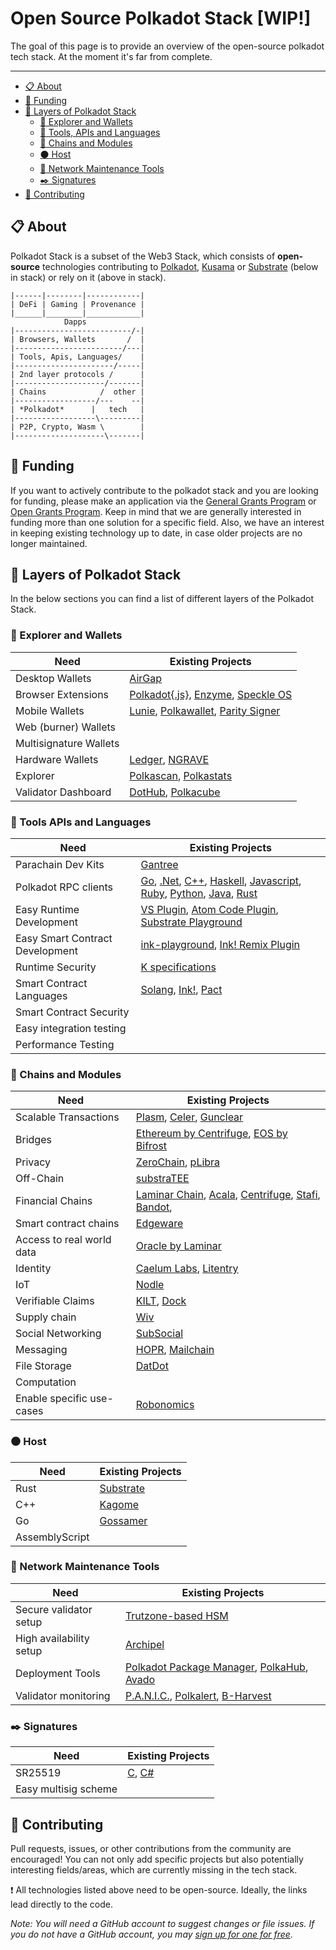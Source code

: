 # Open Source Polkadot Stack [WIP!]

The goal of this page is to provide an overview of the open-source polkadot tech stack. At the moment it's far from complete. 

---

- [:clipboard: About](#clipboard-about)
- [:battery: Funding](#battery-funding)
- [:bookmark_tabs: Layers of Polkadot Stack](#bookmark_tabs-layers-of-polkadot-stack)
  - [:iphone: Explorer and Wallets](#iphone-explorer-and-wallets)
  - [:wrench: Tools, APIs and Languages](#wrench-tools-apis-and-languages)
  - [:link: Chains and Modules](#link-chains-and-modules)
  - [:black_circle: Host](#black_circle-host)
  - [:electric_plug: Network Maintenance Tools](#electric_plug-network-maintenance-tools)
  - [:black_nib: Signatures](#black_nib-signatures)
- [:construction_worker: Contributing](#construction_worker-contributing)

## :clipboard: About 

Polkadot Stack is a subset of the Web3 Stack, which consists of **open-source** technologies contributing to [Polkadot](https://polkadot.network/), [Kusama](https://kusama.network/) or [Substrate](https://substrate.dev/) (below in stack) or rely on it (above in stack).

```
|------|--------|------------|
| DeFi | Gaming | Provenance |
|______|________|____________|
            Dapps
|--------------------------/-|
| Browsers, Wallets       /  |
|------------------------/---|
| Tools, Apis, Languages/    |
|----------------------/-----|
| 2nd layer protocols /      |
|--------------------/-------|
| Chains            /  other |
|------------------/---    --|
| *Polkadot*      |   tech   |
|------------------\---------|
| P2P, Crypto, Wasm \        |
|--------------------\-------|
```
## :battery: Funding

If you want to actively contribute to the polkadot stack and you are looking for funding, please make an application via the 
[General Grants Program](https://github.com/w3f/Web3-collaboration/blob/master/grants/grants.md) 
or [Open Grants Program](https://github.com/w3f/Open-Grants-Program). Keep in mind that we are generally interested in funding more than one solution for a specific field. Also, we have an interest in keeping existing technology up to date, in case older projects are no longer maintained. 

## :bookmark_tabs: Layers of Polkadot Stack

In the below sections you can find a list of different layers of the Polkadot Stack. 

### :iphone: Explorer and Wallets

| Need | Existing Projects 
|-|-
| Desktop Wallets | [AirGap](https://github.com/airgap-it/airgap-wallet)
| Browser Extensions | [Polkadot{.js}](https://github.com/polkadot-js/extension), [Enzyme](https://getenzyme.dev/), [Speckle OS](https://www.speckleos.io/)  
| Mobile Wallets| [Lunie](http://lunie.io/), [Polkawallet](https://polkawallet.io/), [Parity Signer](https://github.com/paritytech/parity-signer)  
| Web (burner) Wallets| 
| Multisignature Wallets| 
| Hardware Wallets | [Ledger](https://github.com/ZondaX/ledger-polkadot), [NGRAVE](https://ngrave.io/) 
| Explorer | [Polkascan](https://github.com/polkascan), [Polkastats](https://polkastats.io/)
| Validator Dashboard | [DotHub](https://github.com/figment-networks/dothub), [Polkacube](https://github.com/hashquark-io)

### :wrench: Tools APIs and Languages

| Need | Existing Projects  
|-|-
| Parachain Dev Kits | [Gantree](https://github.com/flex-dapps)| 
| Polkadot RPC clients | [Go](https://github.com/centrifuge/go-substrate-rpc-client), [.Net](https://github.com/usetech-llc/polkadot_api_dotnet), [C++](https://github.com/usetech-llc/polkadot_api_cpp), [Haskell](https://github.com/Pixura), [Javascript](https://github.com/polkadot-js/api), [Ruby](https://github.com/itering/scale.rb), [Python](https://github.com/polkascan/substrate-interface-api), [Java](https://github.com/polkadot-java), [Rust](https://github.com/scs/substrate-api-client)
| Easy Runtime Development | [VS Plugin](https://github.com/everstake/vscode-plugin-substrate), [Atom Code Plugin](https://github.com/everstake/atom-plugin-substrate), [Substrate Playground](https://github.com/paritytech/substrate-playground) 
| Easy Smart Contract Development | [ink-playground](https://github.com/staketechnologies/ink-playground/tree/master), [Ink! Remix Plugin](https://github.com/blockchain-it-hr/ink-remix-plugin) 
| Runtime Security | [K specifications](https://github.com/kframework/wasm-semantics)
| Smart Contract Languages | [Solang](https://github.com/hyperledger-labs/solang), [Ink!](https://github.com/paritytech/ink), [Pact](https://github.com/kadena-io/)
| Smart Contract Security |   
| Easy integration testing |   
| Performance Testing |  

### :link: Chains and Modules

| Need | Existing Projects  
|-|-
| Scalable Transactions | [Plasm](https://github.com/staketechnologies/Plasm), [Celer](https://github.com/celer-network), [Gunclear](https://github.com/GunClear)
| Bridges|   [Ethereum by Centrifuge](https://github.com/centrifuge/), [EOS by Bifrost](https://github.com/bifrost-codes) 
| Privacy | [ZeroChain](https://github.com/LayerXcom/zero-chain), [pLibra](https://github.com/libra-china-org) 
| Off-Chain | [substraTEE](https://github.com/scs/substraTEE)
| Financial Chains | [Laminar Chain](https://github.com/laminar-protocol/laminar-chain), [Acala](https://acala.network/), [Centrifuge](https://github.com/centrifuge/), [Stafi](https://github.com/stafiprotocol/stafi-node), [Bandot](https://github.com/bandotorg/Bandot),  
| Smart contract chains | [Edgeware](https://github.com/hicommonwealth) 
| Access to real world data | [Oracle by Laminar](https://github.com/laminar-protocol/open-runtime-module-library/tree/master/oracle) 
| Identity | [Caelum Labs](https://gitlab.com/caelum-tech/lorena), [Litentry](https://github.com/litentry/litentry-runtime) 
| IoT | [Nodle](https://github.com/NodleCode/)
| Verifiable Claims | [KILT](https://github.com/KILTprotocol), [Dock](https://github.com/docknetwork) 
| Supply chain| [Wiv](https://github.com/wivtech/Substrate-SupplyChain)
| Social Networking | [SubSocial](https://github.com/dappforce/dappforce-subsocial)
| Messaging | [HOPR](https://github.com/validitylabs/HOPR-PL-Substrate), [Mailchain](https://github.com/mailchain)
| File Storage | [DatDot](https://github.com/playproject-io/datdot)
| Computation | 
| Enable specific use-cases | [Robonomics](https://github.com/airalab/substrate-node-robonomics)

### :black_circle: Host

| Need | Existing Projects 
|-|-
| Rust | [Substrate](https://github.com/paritytech/substrate)
| C++ | [Kagome](https://github.com/soramitsu/kagome)
| Go | [Gossamer](https://github.com/ChainSafe/gossamer)
| AssemblyScript | 

### :electric_plug: Network Maintenance Tools

| Need | Existing Projects 
|-|- 
| Secure validator setup | [Trutzone-based HSM](https://github.com/ZondaX)  
| High availability setup | [Archipel](https://github.com/luguslabs/archipel)
| Deployment Tools| [Polkadot Package Manager](https://github.com/Blockdaemon/bpm-sdk), [PolkaHub](https://github.com/akropolisio/polkahub-monorepo), [Avado](https://github.com/AvadoDServer/AVADO-DNP-Polkadot-custom) 
| Validator monitoring | [P.A.N.I.C.](https://github.com/SimplyVC/panic_polkadot), [Polkalert](https://github.com/galacticcouncil/polkalert), [B-Harvest](https://github.com/nodebreaker0-0/substrate/tree/prometheus_v0.3)   

### :black_nib: Signatures

| Need | Existing Projects 
|-|-
| SR25519 | [C](https://github.com/usetech-llc/sr25519), [C#](https://github.com/usetech-llc/sr25519_dotnet)
| Easy multisig scheme | 


## :construction_worker: Contributing

Pull requests, issues, or other contributions from the community are encouraged!  You can not only add specific projects but also potentially interesting fields/areas, which are currently missing in the tech stack. 

:heavy_exclamation_mark: All technologies listed above need to be open-source. Ideally, the links lead directly to the code. 

_Note: You will need a GitHub account to suggest changes or file issues. If you do not have a GitHub account, you may [sign up for one for free](https://github.com/join)._
